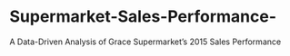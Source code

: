 # Supermarket-Sales-Performance-
A Data-Driven Analysis of Grace Supermarket’s 2015 Sales Performance

